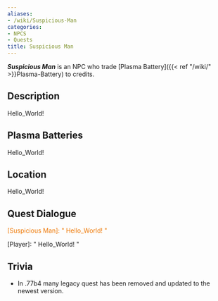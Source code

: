 ```yaml
---
aliases:
- /wiki/Suspicious-Man
categories:
- NPCS
- Quests
title: Suspicious Man
---
```


**_Suspicious Man_** is an NPC who trade [Plasma Battery]({{< ref "/wiki/" >}}Plasma-Battery) to credits.

## Description

Hello_World!

## Plasma Batteries 

Hello_World!

## Location

Hello_World!

## Quest Dialogue 

<span style="color:#ee7600">[Suspicious Man]: " Hello_World! "</span>

[Player]: " Hello_World! "

## Trivia

- In .77b4 many legacy quest has been removed and updated to the newest version.
